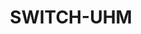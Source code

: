 ---
layout: frontpage
title: "SWITCH-UHM"
header:
	image-fullwidth: ""
widget-1:
	title: ""
	url: ""
	text: ""
	image: ""
widget-2:
	title: ""
	url: ""
	text: ""
	image: ""
widget-3:
	title: ""
	url: ""
	text: ""
	image: ""
---